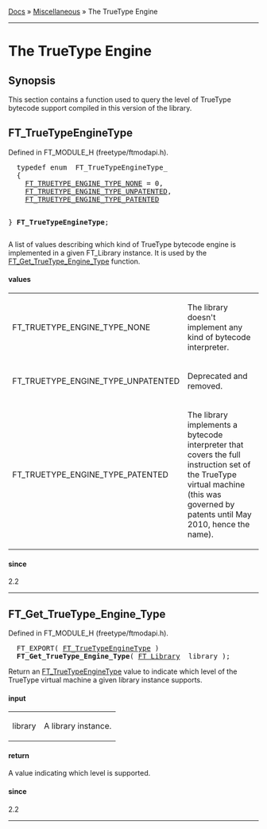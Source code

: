 [Docs](ft2-index.md) &raquo; [Miscellaneous](ft2-toc.md#miscellaneous) &raquo; The TrueType Engine

-------------------------------


# The TrueType Engine

## Synopsis

This section contains a function used to query the level of TrueType bytecode support compiled in this version of the library.

## FT_TrueTypeEngineType

Defined in FT_MODULE_H (freetype/ftmodapi.h).

<div class = "codehilite">
<pre>
  <span class="keyword">typedef</span> <span class="keyword">enum</span>  FT_TrueTypeEngineType_
  {
    <a href="../ft2-truetype_engine/#ft_truetype_engine_type_none">FT_TRUETYPE_ENGINE_TYPE_NONE</a> = 0,
    <a href="../ft2-truetype_engine/#ft_truetype_engine_type_unpatented">FT_TRUETYPE_ENGINE_TYPE_UNPATENTED</a>,
    <a href="../ft2-truetype_engine/#ft_truetype_engine_type_patented">FT_TRUETYPE_ENGINE_TYPE_PATENTED</a>

  } <b>FT_TrueTypeEngineType</b>;
</pre>
</div>


A list of values describing which kind of TrueType bytecode engine is implemented in a given FT_Library instance. It is used by the <a href="../ft2-truetype_engine/#ft_get_truetype_engine_type">FT_Get_TrueType_Engine_Type</a> function.

<h4>values</h4>
<table class="fields">
<tr><td class="val" id="ft_truetype_engine_type_none">FT_TRUETYPE_ENGINE_TYPE_NONE</td><td class="desc">
<p>The library doesn't implement any kind of bytecode interpreter.</p>
</td></tr>
<tr><td class="val" id="ft_truetype_engine_type_unpatented">FT_TRUETYPE_ENGINE_TYPE_UNPATENTED</td><td class="desc">
<p>Deprecated and removed.</p>
</td></tr>
<tr><td class="val" id="ft_truetype_engine_type_patented">FT_TRUETYPE_ENGINE_TYPE_PATENTED</td><td class="desc">
<p>The library implements a bytecode interpreter that covers the full instruction set of the TrueType virtual machine (this was governed by patents until May 2010, hence the name).</p>
</td></tr>
</table>

<h4>since</h4>

2.2

<hr />

## FT_Get_TrueType_Engine_Type

Defined in FT_MODULE_H (freetype/ftmodapi.h).

<div class = "codehilite">
<pre>
  FT_EXPORT( <a href="../ft2-truetype_engine/#ft_truetypeenginetype">FT_TrueTypeEngineType</a> )
  <b>FT_Get_TrueType_Engine_Type</b>( <a href="../ft2-base_interface/#ft_library">FT_Library</a>  library );
</pre>
</div>


Return an <a href="../ft2-truetype_engine/#ft_truetypeenginetype">FT_TrueTypeEngineType</a> value to indicate which level of the TrueType virtual machine a given library instance supports.

<h4>input</h4>
<table class="fields">
<tr><td class="val" id="library">library</td><td class="desc">
<p>A library instance.</p>
</td></tr>
</table>

<h4>return</h4>

A value indicating which level is supported.

<h4>since</h4>

2.2

<hr />

